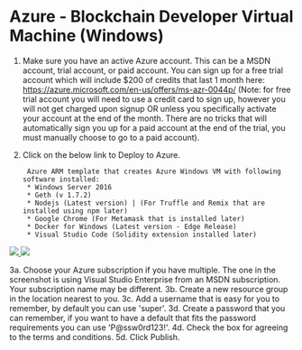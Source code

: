 # Azure - Blockchain Developer Virtual Machine (Windows)
1. Make sure you have an active Azure account. This can be a MSDN account, trial account, or paid account. You can sign up for a free trial account which will include $200 of credits that last 1 month here: https://azure.microsoft.com/en-us/offers/ms-azr-0044p/ (Note: for free trial account you will need to use a credit card to sign up, however you will not get charged upon signup OR unless you specifically activate your account at the end of the month. There are no tricks that will automatically sign you up for a paid account at the end of the trial, you must manually choose to go to a paid account).
2. Click on the below link to Deploy to Azure. 

        Azure ARM template that creates Azure Windows VM with following software installed:
        * Windows Server 2016
        * Geth (v 1.7.2)
        * Nodejs (Latest version) | (For Truffle and Remix that are installed using npm later)
        * Google Chrome (For Metamask that is installed later)
        * Docker for Windows (Latest version - Edge Release)
        * Visual Studio Code (Solidity extension installed later)

<a href="https://portal.azure.com/#create/Microsoft.Template/uri/https%3A%2F%2Fraw.githubusercontent.com%2Frazi-rais%2Fblockchain%2Fmaster%2Ftemplates%2Faz-blockchain-win-vm.json" target="_blank">
    <img src="http://azuredeploy.net/deploybutton.png"/>
</a>
<a href="http://armviz.io/#/?load=https://portal.azure.com/#create/Microsoft.Template/uri/https%3A%2F%2Fraw.githubusercontent.com%2Frazi-rais%2Fblockchain%2Fmaster%2Ftemplates%2Faz-blockchain-win-vm.json" target="_blank">
    <img src="http://armviz.io/visualizebutton.png"/>
</a>

3a. Choose your Azure subscription if you have multiple.  The one in the screenshot is using Visual Studio Enterprise from an MSDN subscription. Your subscription name may be different.
3b. Create a new resource group in the location nearest to you.
3c. Add a username that is easy for you to remember, by default you can use 'super'. 
3d. Create a password that you can remember, if you want to have a default that fits the password requirements you can use 'P@ssw0rd123!'.
4d. Check the box for agreeing to the terms and conditions. 
5d. Click Publish. 

